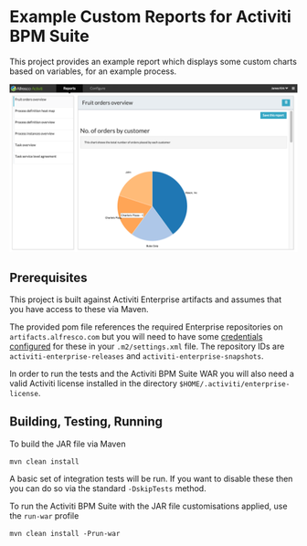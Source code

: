 Example Custom Reports for Activiti BPM Suite
====

This project provides an example report which displays some custom charts based on variables, for an example process.

![Fruit orders overview](src/site/fruit-orders-overview.png)

Prerequisites
---

This project is built against Activiti Enterprise artifacts and assumes that you have access to these via Maven.

The provided pom file references the required Enterprise repositories on `artifacts.alfresco.com` but you will need to have some [credentials configured](https://maven.apache.org/guides/mini/guide-encryption.html) for these in your `.m2/settings.xml` file. The repository IDs are `activiti-enterprise-releases` and `activiti-enterprise-snapshots`.

In order to run the tests and the Activiti BPM Suite WAR you will also need a valid Activiti license installed in the directory `$HOME/.activiti/enterprise-license`.

Building, Testing, Running
---
To build the JAR file via Maven

    mvn clean install

A basic set of integration tests will be run. If you want to disable these then you can do so via the standard `-DskipTests` method.

To run the Activiti BPM Suite with the JAR file customisations applied, use the `run-war` profile

    mvn clean install -Prun-war

